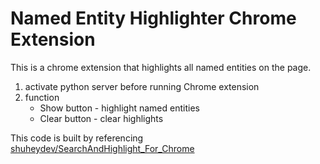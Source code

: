 # Named Entity Highlighter Chrome Extension
This is a chrome extension that highlights all named entities on the page.
1. activate python server before running Chrome extension
2. function
   - Show button - highlight named entities
   - Clear button - clear highlights

This code is built by referencing [shuheydev/SearchAndHighlight_For_Chrome](https://github.com/shuheydev/SearchAndHighlight_For_Chrome.git )